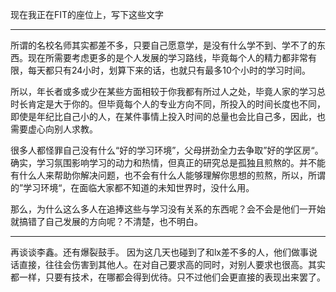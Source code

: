 现在我正在FIT的座位上，写下这些文字

-------

所谓的名校名师其实都差不多，只要自己愿意学，是没有什么学不到、学不了的东西。现在所需要考虑更多的是个人发展的学习路线，毕竟每个人的精力都非常有限，每天都只有24小时，划算下来的话，也就只有最多10个小时的学习时间。

所以，年长者或多或少在某些方面相较于你我都有所过人之处，毕竟人家的学习总时长肯定是大于你的。但毕竟每个人的专业方向不同，所投入的时间长度也不同，即使是年纪比自己小的人，在某件事情上投入时间的总量也会比自己多，因此，也需要虚心向别人求教。

很多人都怪罪自己没有什么“好的学习环境”，父母拼劲全力去争取”好的学区房“。确实，学习氛围影响学习的动力和热情，但真正的研究总是孤独且煎熬的。并不能有什么人来帮助你解决问题，也不会有什么人能够理解你思想的煎熬，所以，所谓的”学习环境“，在面临大家都不知道的未知世界时，没什么用。

那么，为什么这么多人在追捧这些与学习没有关系的东西呢？会不会是他们一开始就搞错了自己发展的方向呢？不清楚，也不明白。

----

再谈谈李鑫。还有爆裂鼓手。
因为这几天也碰到了和lx差不多的人，他们做事说话直接，往往会伤害到其他人。在对自己要求高的同时，对别人要求也很高。其实都一样，只要有技术，在哪都会得到优待。只不过他们会更直接的表现出来罢了。




